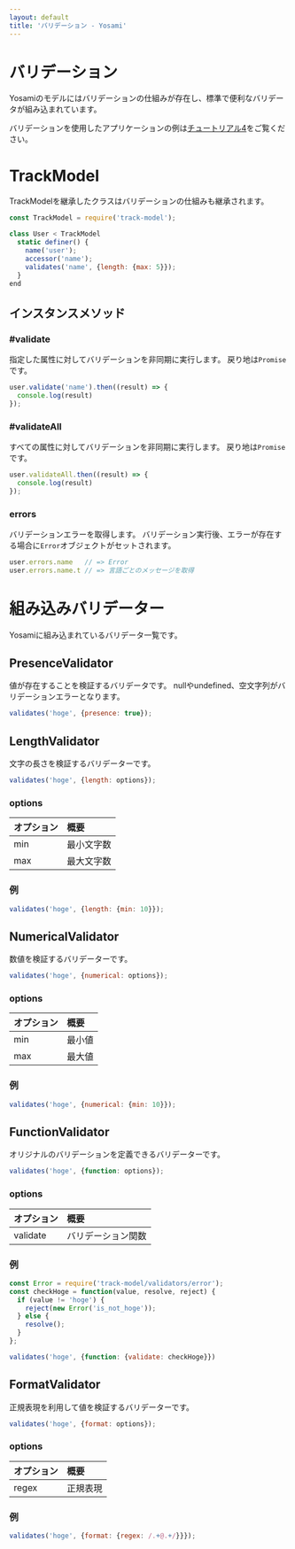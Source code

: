```yaml
---
layout: default
title: 'バリデーション - Yosami'
---
```


# バリデーション
Yosamiのモデルにはバリデーションの仕組みが存在し、標準で便利なバリデータが組み込まれています。

バリデーションを使用したアプリケーションの例は[チュートリアル4](/ja/tutorials/04_validation)をご覧ください。

# TrackModel
TrackModelを継承したクラスはバリデーションの仕組みも継承されます。

```javascript
const TrackModel = require('track-model');

class User < TrackModel
  static definer() {
    name('user');
    accessor('name');
    validates('name', {length: {max: 5}});
  }
end
```

## インスタンスメソッド

### \#validate
指定した属性に対してバリデーションを非同期に実行します。
戻り地は`Promise`です。

```javascript
user.validate('name').then((result) => {
  console.log(result)
});
```

### \#validateAll
すべての属性に対してバリデーションを非同期に実行します。
戻り地は`Promise`です。

```javascript
user.validateAll.then((result) => {
  console.log(result)
});
```

### errors
バリデーションエラーを取得します。
バリデーション実行後、エラーが存在する場合に`Error`オブジェクトがセットされます。

```javascript
user.errors.name   // => Error
user.errors.name.t // => 言語ごとのメッセージを取得
```

# 組み込みバリデーター
Yosamiに組み込まれているバリデータ一覧です。

## PresenceValidator
値が存在することを検証するバリデータです。
nullやundefined、空文字列がバリデーションエラーとなります。

```javascript
validates('hoge', {presence: true});
```

## LengthValidator
文字の長さを検証するバリデーターです。

```javascript
validates('hoge', {length: options});
```

### options

| オプション       | 概要           |
| :------------- | :------------- |
| min            | 最小文字数       |
| max            | 最大文字数       |

### 例

```javascript
validates('hoge', {length: {min: 10}});
```

## NumericalValidator
数値を検証するバリデーターです。

```javascript
validates('hoge', {numerical: options});
```

### options

| オプション       | 概要         |
| :------------- | :---------- |
| min            | 最小値       |
| max            | 最大値       |

### 例

```javascript
validates('hoge', {numerical: {min: 10}});
```


## FunctionValidator
オリジナルのバリデーションを定義できるバリデーターです。

```javascript
validates('hoge', {function: options});
```

### options

| オプション       | 概要            |
| :------------- | :-------------- |
| validate       | バリデーション関数 |

### 例

```javascript
const Error = require('track-model/validators/error');
const checkHoge = function(value, resolve, reject) {
  if (value != 'hoge') {
    reject(new Error('is_not_hoge'));
  } else {
    resolve();
  }
};
```

```javascript
validates('hoge', {function: {validate: checkHoge}})
```

## FormatValidator
正規表現を利用して値を検証するバリデーターです。

```javascript
validates('hoge', {format: options});
```

### options

| オプション       | 概要    |
| :------------- | :------ |
| regex          | 正規表現 |

### 例

```javascript
validates('hoge', {format: {regex: /.+@.+/}}});
```
